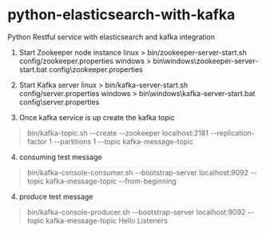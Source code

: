 # python-elasticsearch-with-kafka
Python Restful service with elasticsearch and kafka integration


1) Start Zookeeper node instance
   linux > bin/zookeeper-server-start.sh config/zookeeper.properties
   windows > bin\windows\zookeeper-server-start.bat config\zookeeper.properties

2) Start Kafka server
   linux > bin/kafka-server-start.sh config/server.properties
   windows > bin\windows\kafka-server-start.bat config\server.properties

3) Once kafka service is up create the kafka topic
> bin/kafka-topic.sh --create --zookeeper localhost:2181 --replication-factor 1 --partitions 1 --topic kafka-message-topic

4) consuming test message
> bin/kafka-console-consumer.sh --bootstrap-server localhost:9092 --topic kafka-message-topic --from-beginning

4) produce test message
> bin/kafka-console-producer.sh --bootstrap-server localhost:9092 --topic kafka-message-topic
> Hello Listeners
